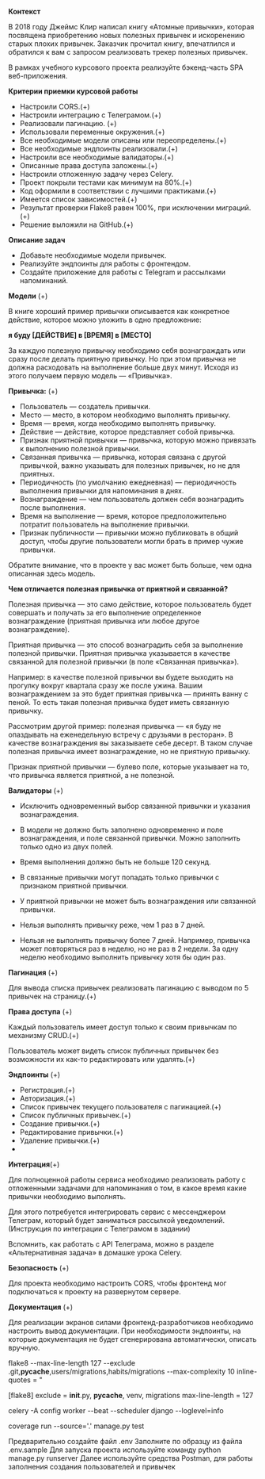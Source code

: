 **Контекст**

В 2018 году Джеймс Клир написал книгу «Атомные привычки», которая посвящена приобретению новых полезных привычек и искоренению старых плохих привычек. Заказчик прочитал книгу, впечатлился и обратился к вам с запросом реализовать трекер полезных привычек.

В рамках учебного курсового проекта реализуйте бэкенд-часть SPA веб-приложения.

**Критерии приемки курсовой работы**
- Настроили CORS.(+)
- Настроили интеграцию с Телеграмом.(+)
- Реализовали пагинацию. (+)
- Использовали переменные окружения.(+)
- Все необходимые модели описаны или переопределены.(+)
- Все необходимые эндпоинты реализовали.(+)
- Настроили все необходимые валидаторы.(+)
- Описанные права доступа заложены.(+)
- Настроили отложенную задачу через Celery.
- Проект покрыли тестами как минимум на 80%.(+)
- Код оформили в соответствии с лучшими практиками.(+)
- Имеется список зависимостей.(+)
- Результат проверки Flake8 равен 100%, при исключении миграций.(+)
- Решение выложили на GitHub.(+)

**Описание задач**

- Добавьте необходимые модели привычек.
- Реализуйте эндпоинты для работы с фронтендом.
- Создайте приложение для работы с Telegram и рассылками напоминаний.

**Модели** (+)

В книге хороший пример привычки описывается как конкретное действие, которое можно уложить в одно предложение:

**я буду [ДЕЙСТВИЕ] в [ВРЕМЯ] в [МЕСТО]**

За каждую полезную привычку необходимо себя вознаграждать или сразу после делать приятную привычку. Но при этом привычка не должна расходовать на выполнение больше двух минут. Исходя из этого получаем первую модель — «Привычка».

**Привычка:** (+)

- Пользователь — создатель привычки.
- Место — место, в котором необходимо выполнять привычку.
- Время — время, когда необходимо выполнять привычку.
- Действие — действие, которое представляет собой привычка.
- Признак приятной привычки — привычка, которую можно привязать к выполнению полезной привычки.
- Связанная привычка — привычка, которая связана с другой привычкой, важно указывать для полезных привычек, но не для приятных.
- Периодичность (по умолчанию ежедневная) — периодичность выполнения привычки для напоминания в днях.
- Вознаграждение — чем пользователь должен себя вознаградить после выполнения.
- Время на выполнение — время, которое предположительно потратит пользователь на выполнение привычки.
- Признак публичности — привычки можно публиковать в общий доступ, чтобы другие пользователи могли брать в пример чужие привычки.

Обратите внимание, что в проекте у вас может быть больше, чем одна описанная здесь модель.

**Чем отличается полезная привычка от приятной и связанной?**

Полезная привычка — это само действие, которое пользователь будет совершать и получать за его выполнение определенное вознаграждение (приятная привычка или любое другое вознаграждение).

Приятная привычка — это способ вознаградить себя за выполнение полезной привычки. Приятная привычка указывается в качестве связанной для полезной привычки (в поле «Связанная привычка»).

Например: в качестве полезной привычки вы будете выходить на прогулку вокруг квартала сразу же после ужина. Вашим вознаграждением за это будет приятная привычка — принять ванну с пеной. То есть такая полезная привычка будет иметь связанную привычку.

Рассмотрим другой пример: полезная привычка — «я буду не опаздывать на еженедельную встречу с друзьями в ресторан». В качестве вознаграждения вы заказываете себе десерт. В таком случае полезная привычка имеет вознаграждение, но не приятную привычку.

Признак приятной привычки — булево поле, которые указывает на то, что привычка является приятной, а не полезной.

**Валидаторы** (+)

- Исключить одновременный выбор связанной привычки и указания вознаграждения.

- В модели не должно быть заполнено одновременно и поле вознаграждения, и поле связанной привычки. Можно заполнить только одно из двух полей.

- Время выполнения должно быть не больше 120 секунд.

- В связанные привычки могут попадать только привычки с признаком приятной привычки.

- У приятной привычки не может быть вознаграждения или связанной привычки.

- Нельзя выполнять привычку реже, чем 1 раз в 7 дней.
- Нельзя не выполнять привычку более 7 дней. Например, привычка может повторяться раз в неделю, но не раз в 2 недели. За одну неделю необходимо выполнить привычку хотя бы один раз.

**Пагинация** (+)

Для вывода списка привычек реализовать пагинацию с выводом по 5 привычек на страницу.(+)

**Права доступа** (+)

Каждый пользователь имеет доступ только к своим привычкам по механизму CRUD.(+)

Пользователь может видеть список публичных привычек без возможности их как-то редактировать или удалять.(+)

**Эндпоинты** (+)
- Регистрация.(+)
- Авторизация.(+)
- Список привычек текущего пользователя с пагинацией.(+)
- Список публичных привычек.(+)
- Создание привычки.(+)
- Редактирование привычки.(+)
- Удаление привычки.(+)
- 
**Интеграция**(+)

Для полноценной работы сервиса необходимо реализовать работу с отложенными задачами для напоминания о том, в какое время какие привычки необходимо выполнять.

Для этого потребуется интегрировать сервис с мессенджером Телеграм, который будет заниматься рассылкой уведомлений.
(Инструкция по интеграции с Телеграмом в задании)

Вспомнить, как работать с API Телеграма, можно в разделе «Альтернативная задача» в домашке урока Celery.

**Безопасность** (+)

Для проекта необходимо настроить CORS, чтобы фронтенд мог подключаться к проекту на развернутом сервере.

**Документация** (+)

Для реализации экранов силами фронтенд-разработчиков необходимо настроить вывод документации. При необходимости эндпоинты, на которые документация не будет сгенерирована автоматически, описать вручную.

flake8 --max-line-length 127 --exclude .git,__pycache__,users/migrations,habits/migrations --max-complexity 10 inline-quotes = "

[flake8]
exclude = __init__.py, __pycache__, venv, migrations
max-line-length = 127  

celery -A config worker --beat --scheduler django --loglevel=info

coverage run --source='.' manage.py test

Предварительно создайте файл .env
Заполните по образцу из файла .env.sample
Для запуска проекта используйте команду
python manage.py runserver 
Далее используйте средства Postman, для работы заполнения создания пользователей и привычек 